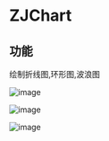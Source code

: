 # ZJChart

## 功能

绘制折线图,环形图,波浪图

 ![image](https://github.com/czzj0212/ZJChart/tree/master/images/linegif1.gif)
 
 ![image](https://github.com/czzj0212/ZJChart/tree/master/images/linegif2.gif)
 
 ![image](https://github.com/czzj0212/ZJChart/tree/master/images/linegif3.gif)






